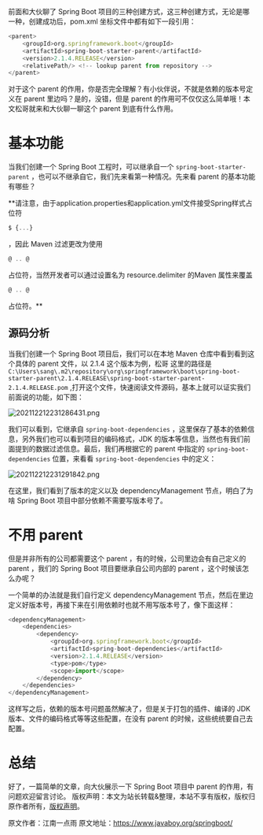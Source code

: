 


前面和大伙聊了 Spring Boot 项目的三种创建方式，这三种创建方式，无论是哪一种，创建成功后，pom.xml 坐标文件中都有如下一段引用：


```js 
<parent>
	<groupId>org.springframework.boot</groupId>
	<artifactId>spring-boot-starter-parent</artifactId>
	<version>2.1.4.RELEASE</version>
	<relativePath/> <!-- lookup parent from repository -->
</parent>
```

对于这个 parent 的作用，你是否完全理解？有小伙伴说，不就是依赖的版本号定义在 parent 里边吗？是的，没错，但是 parent 的作用可不仅仅这么简单哦！本文松哥就来和大伙聊一聊这个 parent 到底有什么作用。

# 基本功能

当我们创建一个 Spring Boot 工程时，可以继承自一个 `spring-boot-starter-parent` ，也可以不继承自它，我们先来看第一种情况。先来看 parent 的基本功能有哪些？

**请注意，由于application.properties和application.yml文件接受Spring样式占位符

```js 
$ {...}
```
，因此 Maven 过滤更改为使用

```js 
@ .. @
```
占位符，当然开发者可以通过设置名为 resource.delimiter 的Maven 属性来覆盖

```js 
@ .. @
```
占位符。**

## 源码分析

当我们创建一个 Spring Boot 项目后，我们可以在本地 Maven 仓库中看到看到这个具体的 parent 文件，以 2.1.4 这个版本为例，松哥 这里的路径是 `C:\Users\sang\.m2\repository\org\springframework\boot\spring-boot-starter-parent\2.1.4.RELEASE\spring-boot-starter-parent-2.1.4.RELEASE.pom` ,打开这个文件，快速阅读文件源码，基本上就可以证实我们前面说的功能，如下图：

![202112212231286431.png](https://gitee.com/hezhiyuan007/java-study/raw/master/images/SpringBoot3/a489cc3b-d488-4e3a-82b0-2ee31c518f52.png)

我们可以看到，它继承自 `spring-boot-dependencies` ，这里保存了基本的依赖信息，另外我们也可以看到项目的编码格式，JDK 的版本等信息，当然也有我们前面提到的数据过滤信息。最后，我们再根据它的 parent 中指定的 `spring-boot-dependencies` 位置，来看看 `spring-boot-dependencies` 中的定义：

![202112212231291842.png](https://gitee.com/hezhiyuan007/java-study/raw/master/images/SpringBoot3/0db6ecff-5f8f-47ca-8d66-acb36ed5172e.png)

在这里，我们看到了版本的定义以及 dependencyManagement 节点，明白了为啥 Spring Boot 项目中部分依赖不需要写版本号了。

# 不用 parent

但是并非所有的公司都需要这个 parent ，有的时候，公司里边会有自己定义的 parent ，我们的 Spring Boot 项目要继承自公司内部的 parent ，这个时候该怎么办呢？

一个简单的办法就是我们自行定义 dependencyManagement 节点，然后在里边定义好版本号，再接下来在引用依赖时也就不用写版本号了，像下面这样：

```js 
<dependencyManagement>
	<dependencies>
		<dependency>
			<groupId>org.springframework.boot</groupId>
			<artifactId>spring-boot-dependencies</artifactId>
			<version>2.1.4.RELEASE</version>
			<type>pom</type>
			<scope>import</scope>
		</dependency>
	</dependencies>
</dependencyManagement>
```

这样写之后，依赖的版本号问题虽然解决了，但是关于打包的插件、编译的 JDK 版本、文件的编码格式等等这些配置，在没有 parent 的时候，这些统统要自己去配置。

# 总结

好了，一篇简单的文章，向大伙展示一下 Spring Boot 项目中 parent 的作用，有问题欢迎留言讨论。
版权声明：本文为站长转载&整理，本站不享有版权，版权归原作者所有，[版权声明](https://gitee.com/hezhiyuan007/java-notes/raw/master/disclaimer.md)。




原文作者：江南一点雨 原文地址：https://www.javaboy.org/springboot/